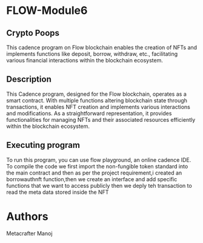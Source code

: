 # FLOW-Module6
## Crypto Poops
This cadence program on Flow blockchain enables the creation of NFTs and implements functions like deposit, borrow, withdraw, etc., facilitating various financial interactions within the blockchain ecosystem.
## Description
This Cadence program, designed for the Flow blockchain, operates as a smart contract. With multiple functions altering blockchain state through transactions, it enables NFT creation and implements various interactions and modifications. As a straightforward representation, it provides functionalities for managing NFTs and their associated resources efficiently within the blockchain ecosystem.
## Executing program
To run this program, you can use flow playground, an online cadence IDE.
To compile the code we first import the non-fungible token standard into the main contract and then as per the project requirement,i created an borrowauthnft function,then we create an interface and add specific functions that we want to access publicly then we deply teh transaction to read the meta data stored inside the NFT 
# Authors
Metacrafter Manoj
